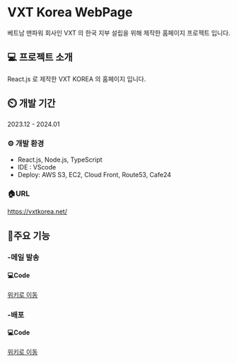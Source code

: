 # VXT Korea WebPage
베트남 맨파워 회사인 VXT 의 한국 지부 설립을 위해 제작한 홈페이지 프로젝트 입니다.

## 💻 프로젝트 소개
React.js 로 제작한 VXT KOREA 의 홈페이지 입니다.

## ⏲️ 개발 기간
2023.12 - 2024.01

### ⚙️ 개발 환경
<ul>
  <li>React.js, Node.js, TypeScript</li>
  <li>IDE : VScode</li>
  <li>Deploy: AWS S3, EC2, Cloud Front, Route53, Cafe24</li>
</ul>

### 🏠URL
<a href="https://vxtkorea.net/">https://vxtkorea.net/</a>

## 📌주요 기능
### -메일 발송
#### 💻Code
<a href="https://github.com/MinjoonHK/vxt/wiki/vxtKorea-%EC%A3%BC%EC%9A%94%EA%B8%B0%EB%8A%A5-%E2%80%90-%EB%A9%94%EC%9D%BC%EB%B0%9C%EC%86%A1">위키로 이동</a>

### -배포
#### 💻Code
<a href="https://github.com/MinjoonHK/Management_system/wiki/Management-System-%EC%A3%BC%EC%9A%94%EA%B8%B0%EB%8A%A5-%E2%80%90-%EB%A1%9C%EA%B7%B8%EC%9D%B8">위키로 이동</a>
